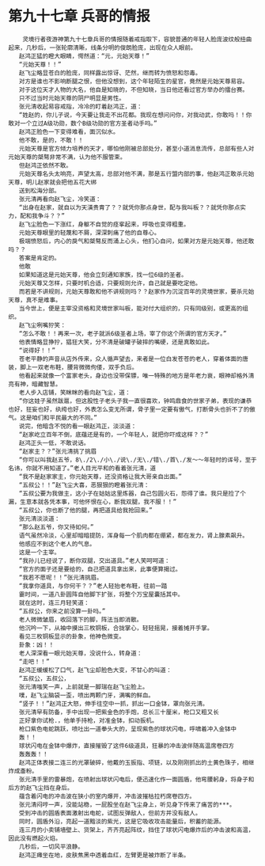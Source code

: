 # 第九十七章 兵哥的情报
        灵境行者夜游神第九十七章兵哥的情报随着戒指取下，容貌普通的年轻人脸庞波纹般扭曲起来，几秒后，一张轮廓清晰，线条分明的俊朗脸庞，出现在众人眼前。
       赵鸿正猛的瞪大眼睛，愕然道：“元，元始天尊！”
       “元始天尊！！”
       赵飞尘略显苍白的脸庞，同样露出惊讶、茫然，继而转为愤怒和怨毒。
       对方是谁也不影响断腿之恨，但他没想到，这个年轻陌生的星官，竟然是元始天尊易容。
       对于这位天才人物的大名，他自是知晓的，不但知晓，当日他还看过官方举办的擂台赛。
       只不过当时元始天尊的阴尸明显是男性。
       张元清收起易容戒指，冷冷的盯着赵鸿正，道：
       “姓赵的，你儿子说，今天要让我走不出花都。我现在想问问你，对我动武，你敢吗！！你敢对一个立过A级功勋，数个B级功勋的官方圣者动手吗。”
       赵鸿正脸色一下变得难看，面沉似水。
       他不敢，是的，不敢！！
       元始天尊是官方倾力培养的天才，哪怕他刚被总部处分，甚至小道消息流传，总部有些人对元始天尊的桀骜非常不满，认为他不服管束。
       但赵鸿正依然不敢。
       元始天尊名头太响亮，声望太高，总部对他不满，那是五行盟内部的事，他赵鸿正敢杀元始天尊，明儿赵家就会把他五花大绑
       送到松海分部。
       张元清再看向赵飞尘，冷笑道：
       “出身在赵家，就自以为天潢贵胄了？？就凭你那点身世，配与我叫板？？就凭你那点实力，配和我争斗？？”
       赵飞尘脸色一下涨红，身躯不自觉的痉挛起来，呼吸也变得粗重。
       元始天尊眼里的轻蔑和不屑，深深刺痛了他的自尊心。
       极端愤怒后，内心的戾气和桀骜反而涌上心头，他扪心自问，如果对方是元始天尊，他还敢吗？？
       答案是肯定的。
       他敢
       如果知道这是元始天尊，他会立刻通知家族，找一位6级的圣者。
       元始天尊又怎样，只要时机合适，只要规则允许，自己就是要吃定他。
       而若是不讲规则，元始天尊敢和他不讲规则吗？？赵家作为沉淀百年的灵境世家，要杀元始天尊，真不是难事。
       当今世上，便是主宰没资格和灵境世家叫板，能对付大组织的，只有同级别，或更高的组织。
       赵飞尘咧嘴狞笑：
       “怎么不敢！！再来一次，老子就派6级圣者上场，宰了你这个所谓的官方天才。”
       他表情略显狰狞，猖狂大笑，分不清是破罐子破摔的嘴硬，还是真敢如此。
       “说得好！！”
       苍老平静的声音从店外传来，众人循声望去，来者是一位白发苍苍的老人，穿着体面的唐装，脚上一双老布鞋，腰背微微佝偻，双手负后。
       他看起来就像一个富家老头，身边也没带保镖，唯一特殊的地方是年老力衰，眼神却格外清亮有神，暗藏智慧。
       老人步入店铺，笑眯眯的看向赵飞尘，道：
       “你这娃子虽然跋扈，但这股性子老头子我一直很喜欢，钟鸣鼎食的世家子弟，表现的谦恭也好，狂妄也好，纨绔也好，外表怎么变无所谓，骨子里一定要有傲气，打断骨头也折不了的傲气。这是咱们和平民最大的不同。”
       说完，他暗含不悦的看一眼赵鸿正，淡淡道：
       “赵家屹立百年不倒，底蕴还是有的，一个年轻人，就把你吓成这样？？”
       赵鸿正头一低，不敢说话。
       “赵家主？？”张元清挑了挑眉
       “你可以叫我赵五爷，8\./2\./小\./说\./无\./错\./首\./发～～年轻时的诨号，至于名讳，你就不用知道了。”老人目光平和的看着张元清，道
       “我不是赵家家主，你元始天尊，还没资格让我大哥亲自出面。”
       “五叔公！！”赵飞尘大喜，恶狠狠的瞪着张元清：
       “五叔公要为我做主，这小子在姑姑这里炼器，自己包圆火石，怨得了谁。我只是捡了个漏，生意本就各凭本事，可他怀恨在心，断我双腿，我不服！！”
       “五叔公，你也断了他的腿，再把道具给我抢回来。”
       张元清淡淡道：
       “那么赵五爷，你又待如何。”
       语气虽然冷淡，心里却暗暗提防，浑身每一个肌肉都在绷紧，都在发力，肾上腺素飙升。
       他感应不到这个老人的气息。
       这是一个主宰。
       “我孙儿已经说了，断你双腿，交出道具。”老人笑呵呵道：
       “官方的面子还是要给的，自己把道具拿出来，此事便算揭过。
       “我若不愿呢！！”张元清挑眉。
       “我拿你道具，与你何干？？”老人轻抬老布鞋，往前一踏
       霎时间，一道八卦圆阵自他脚下扩张，将整个万宝屋囊括其中。
       就在这时，连三月轻笑道：
       “五叔公，你来之前没算一卦吗。”
       老人微微皱眉，收回落下的脚，阵法当即消散。
       他沉吟一下，从袖中摸出三枚铜板，合拢掌心，轻轻摇晃，接着摊开手掌。
       看见三枚铜板显示的卦象，他神色微变。
       卦象：凶！！
       老人深深看一眼元始天尊，没说什么，转身道：
       “走吧！！”
       赵鸿正缓缓松了口气，赵飞尘却脸色大变，不甘心的叫道：
       “五叔公，五叔公，
       张元清嗤笑一声，上前就是一脚瑞在赵飞尘脸上。
       噗，赵飞尘脑袋一歪，喷出两颗门牙，满嘴的鲜血。
       “竖子！！”赵鸿正大怒，伸手往空中一抓，抓出一口金钵，罩向张元清。
       张元清早有防备，手中出现一把紫金色的手炮，总长三十厘米，枪口又粗又长
       正好拿你试枪.，他单手持枪，对准金钵，扣动扳机。
       枪口紫色电蛇跳跃，喷吐出一道拳头大的，呈现紫色的球状闪电，呼啸着冲入金钵中
       轰！！
       球状闪电在金钵中爆炸，直接摧毁了这件6级道具，狂暴的冲击波伴随高温席卷四方
       轰轰轰！！
       赵鸿正体表接二连三的光罩破碎，他戴的玉扳指、项链，以及刚刚抓出的土黄色珠子，相继炸成齑粉。
       张元清手里的雷暴炮，在喷射出球状闪电后，便迅速化作一面圆盾，他弯腰躬身，将身子和后方的赵飞尘挡在身后。
       蕴含着闪电的冲击波在狭小的室内爆开，冲击波摧枯拉朽席卷四方。
       张元清闷哼一声，没能站稳，一屁股坐在赵飞尘身上，听见身下传来了痛苦的***。
       受到冲击的圆盾表面激射出电蛇，试图反弹敌人，但前方并没有敌人。
       同时，圆盾外沿，亮起一道黯淡的紫光，这是它吸收攻击能量后，积蓄的能源。
       连三月的小卖铺墙壁上、货架上，齐齐亮起阵纹，挡住了球状闪电爆炸后的冲击波和高温，因此没有燃起火焰。
       几秒后，一切风平浪静。
       赵鸿正瘫坐在地，皮肤焦黑中透着血红，左臂更是被炸断了半条。